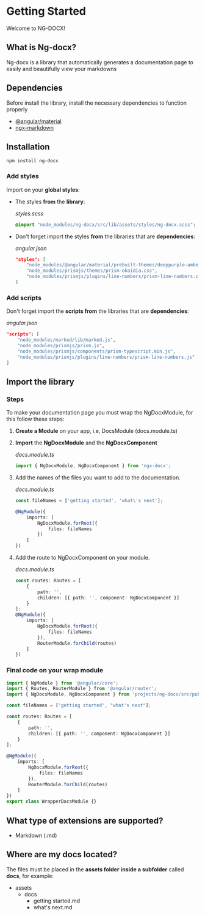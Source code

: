# Getting Started

Welcome to NG-DOCX! 

## What is Ng-docx?

Ng-docx is a library that automatically generates a documentation page to easily and beautifully view your markdowns

## Dependencies
Before install the library, install the necessary dependencies to function properly

- [@angular/material](https://www.npmjs.com/package/@angular/material)
- [ngx-markdown](https://www.npmjs.com/package/ngx-markdown)

## Installation

```
npm install ng-docx
```

### Add styles
Import on your **global styles**:

- The styles **from** the **library**:

    *styles.scss*
    ```css
    @import "node_modules/ng-docx/src/lib/assets/styles/ng-docx.scss";
    ```

- Don't forget import the styles **from** the libraries that are **dependencies**:
  
    *angular.json*
    ```json
    "styles": [
        "node_modules/@angular/material/prebuilt-themes/deeppurple-amber.css",
        "node_modules/prismjs/themes/prism-okaidia.css",
        "node_modules/prismjs/plugins/line-numbers/prism-line-numbers.css"
    ]
    ```

### Add scripts

Don't forget import the **scripts from** the libraries that are **dependencies**:

*angular.json*
```json
"scripts": [
    "node_modules/marked/lib/marked.js",
    "node_modules/prismjs/prism.js",
    "node_modules/prismjs/components/prism-typescript.min.js",
    "node_modules/prismjs/plugins/line-numbers/prism-line-numbers.js"
]
```

## Import the library

### Steps
To make your documentation page you must wrap the NgDocxModule, for this follow these steps:

1. **Create a Module** on your app, i.e, DocsModule (docs.module.ts)
   
2. **Import** the **NgDocxModule** and the **NgDocxComponent**

    *docs.module.ts*
    ```typescript
    import { NgDocxModule, NgDocxComponent } from 'ngx-docx';
    ```
3. Add the names of the files you want to add to the documentation.

    *docs.module.ts*
    ```typescript
    const fileNames = ['getting started', 'what\'s next'];

    @NgModule({
        imports: [
            NgDocxModule.forRoot({
                files: fileNames
            })
        ]
    })
    ```
4. Add the route to NgDocxComponent on your module.

    *docs.module.ts*
    ```typescript
    const routes: Routes = [
        {
            path: '',
            children: [{ path: '', component: NgDocxComponent }]
        }
    ];
    @NgModule({
        imports: [
            NgDocxModule.forRoot({
                files: fileNames
            }),
            RouterModule.forChild(routes)
        ]
    })
    ```

### Final code on your wrap module

```typescript
import { NgModule } from '@angular/core';
import { Routes, RouterModule } from '@angular/router';
import { NgDocxModule, NgDocxComponent } from 'projects/ng-docx/src/public-api';

const fileNames = ['getting started', "what's next"];

const routes: Routes = [
    {
        path: '',
        children: [{ path: '', component: NgDocxComponent }]
    }
];

@NgModule({
    imports: [
        NgDocxModule.forRoot({
            files: fileNames
        }),
        RouterModule.forChild(routes)
    ]
})
export class WrapperDocsModule {}
```

## What type of extensions are supported?

- Markdown (.md)

## Where are my docs located?

The files must be placed in the **assets folder** **inside a subfolder** called **docs**, for example:

- assets
  - docs
    - getting started.md
    - what's next.md

